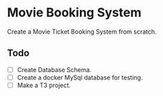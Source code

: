 # Movie Booking System

Create a Movie Ticket Booking System from scratch.

## Todo

- [ ] Create Database Schema.
- [ ] Create a docker MySql database for testing.
- [ ] Make a T3 project.
